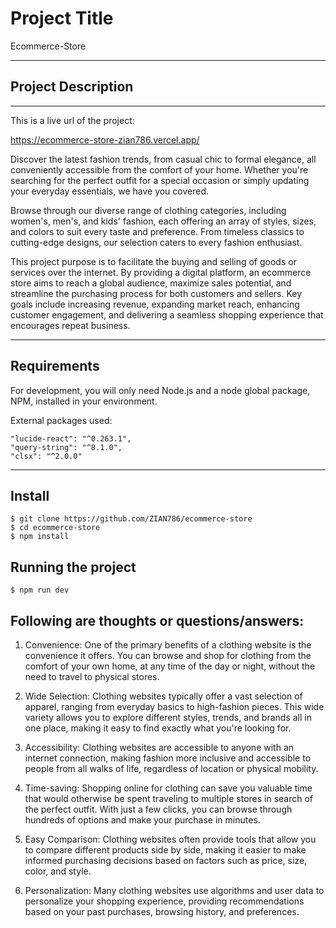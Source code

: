 # Project Title

Ecommerce-Store

---

## Project Description

---

This is a live url of the project:

https://ecommerce-store-zian786.vercel.app/

Discover the latest fashion trends, from casual chic to formal elegance, all conveniently accessible from the comfort of your home. Whether you're searching for the perfect outfit for a special occasion or simply updating your everyday essentials, we have you covered.

Browse through our diverse range of clothing categories, including women's, men's, and kids' fashion, each offering an array of styles, sizes, and colors to suit every taste and preference. From timeless classics to cutting-edge designs, our selection caters to every fashion enthusiast.

This project purpose is to facilitate the buying and selling of goods or services over the internet. By providing a digital platform, an ecommerce store aims to reach a global audience, maximize sales potential, and streamline the purchasing process for both customers and sellers. Key goals include increasing revenue, expanding market reach, enhancing customer engagement, and delivering a seamless shopping experience that encourages repeat business. 

---

## Requirements

For development, you will only need Node.js and a node global package, NPM, installed in your environment.

External packages used:

    "lucide-react": "^0.263.1",
    "query-string": "^8.1.0",
    "clsx": "^2.0.0"

---

## Install

    $ git clone https://github.com/ZIAN786/ecommerce-store
    $ cd ecommerce-store
    $ npm install

## Running the project

    $ npm run dev

## Following are thoughts or questions/answers:

1. Convenience: One of the primary benefits of a clothing website is the convenience it offers. You can browse and shop for clothing from the comfort of your own home, at any time of the day or night, without the need to travel to physical stores.

2. Wide Selection: Clothing websites typically offer a vast selection of apparel, ranging from everyday basics to high-fashion pieces. This wide variety allows you to explore different styles, trends, and brands all in one place, making it easy to find exactly what you're looking for.

3. Accessibility: Clothing websites are accessible to anyone with an internet connection, making fashion more inclusive and accessible to people from all walks of life, regardless of location or physical mobility.

4. Time-saving: Shopping online for clothing can save you valuable time that would otherwise be spent traveling to multiple stores in search of the perfect outfit. With just a few clicks, you can browse through hundreds of options and make your purchase in minutes.

5. Easy Comparison: Clothing websites often provide tools that allow you to compare different products side by side, making it easier to make informed purchasing decisions based on factors such as price, size, color, and style.

6. Personalization: Many clothing websites use algorithms and user data to personalize your shopping experience, providing recommendations based on your past purchases, browsing history, and preferences.

